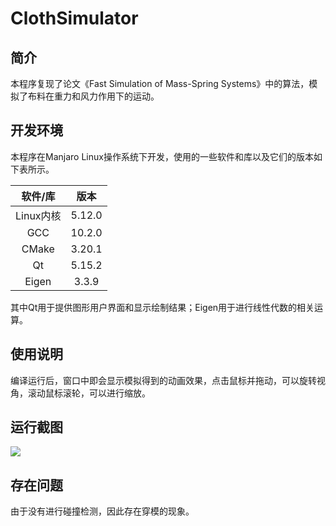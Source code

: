 # ClothSimulator

## 简介

本程序复现了论文《Fast Simulation of Mass-Spring Systems》中的算法，模拟了布料在重力和风力作用下的运动。

## 开发环境

本程序在Manjaro Linux操作系统下开发，使用的一些软件和库以及它们的版本如下表所示。

|软件/库|版本|
|:---:|:---:|
|Linux内核|5.12.0|
|GCC|10.2.0|
|CMake|3.20.1|
|Qt|5.15.2|
|Eigen|3.3.9|

其中Qt用于提供图形用户界面和显示绘制结果；Eigen用于进行线性代数的相关运算。

## 使用说明

编译运行后，窗口中即会显示模拟得到的动画效果，点击鼠标并拖动，可以旋转视角，滚动鼠标滚轮，可以进行缩放。

## 运行截图

![](screenshot/1.gif)

## 存在问题

由于没有进行碰撞检测，因此存在穿模的现象。